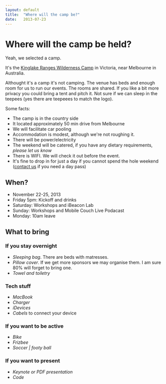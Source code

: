 ```yaml
---
layout: default
title:  "Where will the camp be?"
date:   2013-07-23
---
```


# Where will the camp be held?

Yeah, we selected a camp.

It's the [Kinglake Ranges Wilderness Camp](http://www.krwc.com.au/) in Victoria, near Melbourne in Australia.

Althought it's a camp it's not camping. The venue has beds and enough room for us to run our events.
The rooms are shared. If you like a bit more privacy you could bring a tent and pitch it. Not sure if we can sleep in the teepees (yes there are teepeees to match the logo).

Some facts:

* The camp is in the country side
* It located approximately 50 min drive from Melbourne
* We will facilitate car pooling
* Accommodation is modest, although we're not roughing it.
* There will be power/electricity
* The weekend will be catered, if you have any dietary requirements, *please let us know*
* There is WIFI. We will check it out before the event.
* It's fine to drop in for just a day if you cannot spend the hole weekend ([contact us](/contact.html) if you need a day pass)

## When?
* November 22-25, 2013
* Friday 5pm: Kickoff and drinks
* Saturday: Workshops and iBeacon Lab
* Sunday: Workshops and Mobile Couch Live Podacast
* Monday: 10am leave

## What to bring
### If you stay overnight
* *Sleeping bag*. There are beds with matresses. 
* *Pillow cover*. If we get more sponsors we may organise them. I am sure 80% will forget to bring one.
* *Towel and toiletry*

### Tech stuff
* *MacBook*
* *Charger*
* *iDevices* 
* *Cabels* to connect your device

### If you want to be active
* *Bike*
* *Frizbee*
* *Soccer | footy ball*

### If you want to present
* *Keynote or PDF presentation*
* *Code*


